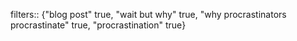filters:: {"blog post" true, "wait but why" true, "why procrastinators procrastinate" true, "procrastination" true}
